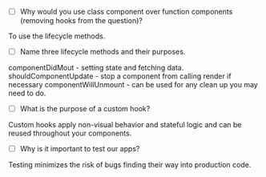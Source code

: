 - [ ] Why would you use class component over function components (removing hooks from the question)?

To use the lifecycle methods.

- [ ] Name three lifecycle methods and their purposes.

componentDidMout - setting state and fetching data.
shouldComponentUpdate - stop a component from calling render if necessary
componentWillUnmount - can be used for any clean up you may need to do.

- [ ] What is the purpose of a custom hook?

Custom hooks apply non-visual behavior and stateful logic and can be reused throughout your components.

- [ ] Why is it important to test our apps?

Testing minimizes the risk of bugs finding their way into production code.